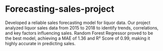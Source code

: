 # Forecasting-sales-project
Developed a reliable sales forecasting model for liquor data. Our project analyzed liquor sales data from 2015 to 2018 to identify trends, correlations, and key factors influencing sales. Random Forest Regressor proved to be the best model, achieving a MAE of 1.36 and R² Score of 0.99, making it highly accurate in predicting sales.

